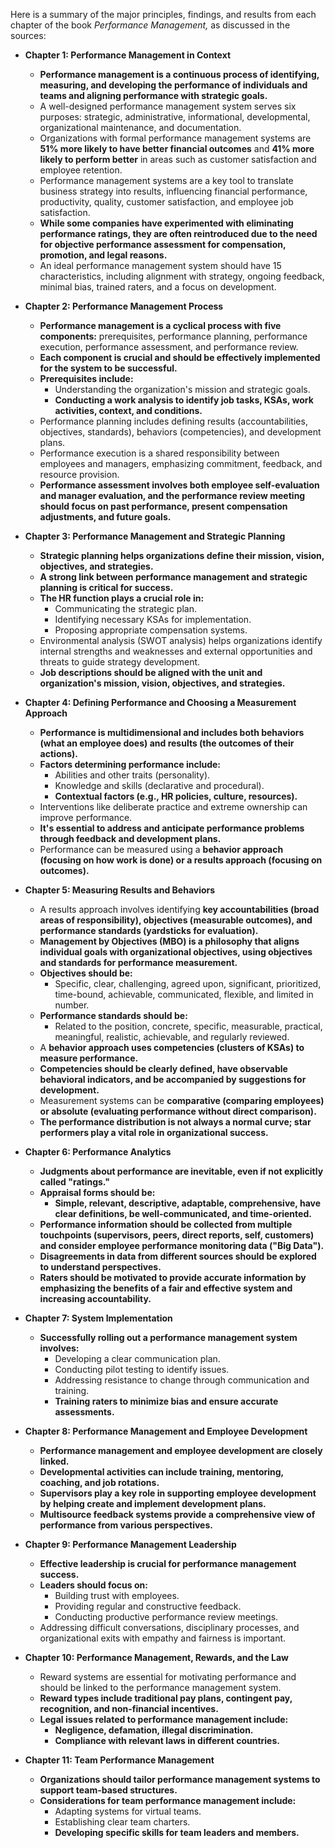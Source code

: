 Here is a summary of the major principles, findings, and results from each chapter of the book _Performance Management,_ as discussed in the sources:

- **Chapter 1: Performance Management in Context**
    
    - **Performance management is a continuous process of identifying, measuring, and developing the performance of individuals and teams and aligning performance with strategic goals.**
    - A well-designed performance management system serves six purposes: strategic, administrative, informational, developmental, organizational maintenance, and documentation.
    - Organizations with formal performance management systems are **51% more likely to have better financial outcomes** and **41% more likely to perform better** in areas such as customer satisfaction and employee retention.
    - Performance management systems are a key tool to translate business strategy into results, influencing financial performance, productivity, quality, customer satisfaction, and employee job satisfaction.
    - **While some companies have experimented with eliminating performance ratings, they are often reintroduced due to the need for objective performance assessment for compensation, promotion, and legal reasons.**
    - An ideal performance management system should have 15 characteristics, including alignment with strategy, ongoing feedback, minimal bias, trained raters, and a focus on development.

- **Chapter 2: Performance Management Process**
    
    - **Performance management is a cyclical process with five components:** prerequisites, performance planning, performance execution, performance assessment, and performance review.
    - **Each component is crucial and should be effectively implemented for the system to be successful.**
    - **Prerequisites include:**
        - Understanding the organization's mission and strategic goals.
        - **Conducting a work analysis to identify job tasks, KSAs, work activities, context, and conditions.**
    - Performance planning includes defining results (accountabilities, objectives, standards), behaviors (competencies), and development plans.
    - Performance execution is a shared responsibility between employees and managers, emphasizing commitment, feedback, and resource provision.
    - **Performance assessment involves both employee self-evaluation and manager evaluation, and the performance review meeting should focus on past performance, present compensation adjustments, and future goals.**

- **Chapter 3: Performance Management and Strategic Planning**
    
    - **Strategic planning helps organizations define their mission, vision, objectives, and strategies.**
    - **A strong link between performance management and strategic planning is critical for success.**
    - **The HR function plays a crucial role in:**
        - Communicating the strategic plan.
        - Identifying necessary KSAs for implementation.
        - Proposing appropriate compensation systems.
    - Environmental analysis (SWOT analysis) helps organizations identify internal strengths and weaknesses and external opportunities and threats to guide strategy development.
    - **Job descriptions should be aligned with the unit and organization's mission, vision, objectives, and strategies.**

- **Chapter 4: Defining Performance and Choosing a Measurement Approach**
    
    - **Performance is multidimensional and includes both behaviors (what an employee does) and results (the outcomes of their actions).**
    - **Factors determining performance include:**
        - Abilities and other traits (personality).
        - Knowledge and skills (declarative and procedural).
        - **Contextual factors (e.g., HR policies, culture, resources).**
    - Interventions like deliberate practice and extreme ownership can improve performance.
    - **It's essential to address and anticipate performance problems through feedback and development plans.**
    - Performance can be measured using a **behavior approach (focusing on how work is done) or a results approach (focusing on outcomes).**

- **Chapter 5: Measuring Results and Behaviors**
    
    - A results approach involves identifying **key accountabilities (broad areas of responsibility), objectives (measurable outcomes), and performance standards (yardsticks for evaluation).**
    - **Management by Objectives (MBO) is a philosophy that aligns individual goals with organizational objectives, using objectives and standards for performance measurement.**
    - **Objectives should be:**
        - Specific, clear, challenging, agreed upon, significant, prioritized, time-bound, achievable, communicated, flexible, and limited in number.
    - **Performance standards should be:**
        - Related to the position, concrete, specific, measurable, practical, meaningful, realistic, achievable, and regularly reviewed.
    - A **behavior approach uses competencies (clusters of KSAs) to measure performance.**
    - **Competencies should be clearly defined, have observable behavioral indicators, and be accompanied by suggestions for development.**
    - Measurement systems can be **comparative (comparing employees) or absolute (evaluating performance without direct comparison).**
    - **The performance distribution is not always a normal curve; star performers play a vital role in organizational success.**

- **Chapter 6: Performance Analytics**
    
    - **Judgments about performance are inevitable, even if not explicitly called "ratings."**
    - **Appraisal forms should be:**
        - **Simple, relevant, descriptive, adaptable, comprehensive, have clear definitions, be well-communicated, and time-oriented.**
    - **Performance information should be collected from multiple touchpoints (supervisors, peers, direct reports, self, customers) and consider employee performance monitoring data ("Big Data").**
    - **Disagreements in data from different sources should be explored to understand perspectives.**
    - **Raters should be motivated to provide accurate information by emphasizing the benefits of a fair and effective system and increasing accountability.**

- **Chapter 7: System Implementation**
    
    - **Successfully rolling out a performance management system involves:**
        - Developing a clear communication plan.
        - Conducting pilot testing to identify issues.
        - Addressing resistance to change through communication and training.
        - **Training raters to minimize bias and ensure accurate assessments.**

- **Chapter 8: Performance Management and Employee Development**
    
    - **Performance management and employee development are closely linked.**
    - **Developmental activities can include training, mentoring, coaching, and job rotations.**
    - **Supervisors play a key role in supporting employee development by helping create and implement development plans.**
    - **Multisource feedback systems provide a comprehensive view of performance from various perspectives.**

- **Chapter 9: Performance Management Leadership**
    
    - **Effective leadership is crucial for performance management success.**
    - **Leaders should focus on:**
        - Building trust with employees.
        - Providing regular and constructive feedback.
        - Conducting productive performance review meetings.
    - Addressing difficult conversations, disciplinary processes, and organizational exits with empathy and fairness is important.

- **Chapter 10: Performance Management, Rewards, and the Law**
    
    - Reward systems are essential for motivating performance and should be linked to the performance management system.
    - **Reward types include traditional pay plans, contingent pay, recognition, and non-financial incentives.**
    - **Legal issues related to performance management include:**
        - **Negligence, defamation, illegal discrimination.**
        - **Compliance with relevant laws in different countries.**

- **Chapter 11: Team Performance Management**
    
    - **Organizations should tailor performance management systems to support team-based structures.**
    - **Considerations for team performance management include:**
        - Adapting systems for virtual teams.
        - Establishing clear team charters.
        - **Developing specific skills for team leaders and members.**